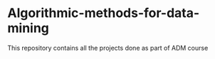 # Algorithmic-methods-for-data-mining
This repository contains all the projects done as part of ADM course
